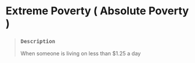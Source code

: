 # Extreme Poverty ( Absolute Poverty )

> ### `Description`
>
> When someone is living on less than $1.25 a day
